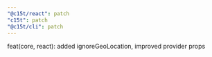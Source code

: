 ```yaml
---
"@c15t/react": patch
"c15t": patch
"@c15t/cli": patch
---
```


feat(core, react): added ignoreGeoLocation, improved provider props

